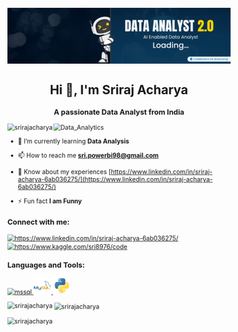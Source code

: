 ![logo](https://github.com/SrirajAcharya/SrirajAcharya/blob/main/AI_enabled_DA_2.png)
<h1 align="center">Hi 👋, I'm Sriraj Acharya</h1>
<h3 align="center">A passionate Data Analyst from India</h3>

<img align="right" alt="Data_Analytics" width="400" src="https://miro.medium.com/v2/resize:fit:1400/1*g__jiesLRIfCRefVG69Pfw.gif">

<p align="left"> <img src="https://komarev.com/ghpvc/?username=srirajacharya&label=Profile%20views&color=0e75b6&style=flat" alt="srirajacharya" /> </p>

- 🌱 I’m currently learning **Data Analysis**

- 📫 How to reach me **sri.powerbi98@gmail.com**

- 📄 Know about my experiences [https://www.linkedin.com/in/sriraj-acharya-6ab036275/](https://www.linkedin.com/in/sriraj-acharya-6ab036275/)

- ⚡ Fun fact **I am Funny**

<h3 align="left">Connect with me:</h3>
<p align="left">
<a href="https://linkedin.com/in/https://www.linkedin.com/in/sriraj-acharya-6ab036275/" target="blank"><img align="center" src="https://raw.githubusercontent.com/rahuldkjain/github-profile-readme-generator/master/src/images/icons/Social/linked-in-alt.svg" alt="https://www.linkedin.com/in/sriraj-acharya-6ab036275/" height="30" width="40" /></a>
<a href="https://kaggle.com/https://www.kaggle.com/sri8976/code" target="blank"><img align="center" src="https://raw.githubusercontent.com/rahuldkjain/github-profile-readme-generator/master/src/images/icons/Social/kaggle.svg" alt="https://www.kaggle.com/sri8976/code" height="30" width="40" /></a>
</p>

<h3 align="left">Languages and Tools:</h3>
<p align="left"> <a href="https://www.microsoft.com/en-us/sql-server" target="_blank" rel="noreferrer"> <img src="https://www.svgrepo.com/show/303229/microsoft-sql-server-logo.svg" alt="mssql" width="40" height="40"/> </a> <a href="https://www.mysql.com/" target="_blank" rel="noreferrer"> <img src="https://raw.githubusercontent.com/devicons/devicon/master/icons/mysql/mysql-original-wordmark.svg" alt="mysql" width="40" height="40"/> </a> <a href="https://www.python.org" target="_blank" rel="noreferrer"> <img src="https://raw.githubusercontent.com/devicons/devicon/master/icons/python/python-original.svg" alt="python" width="40" height="40"/> </a> </p>

<p><img align="left" src="https://github-readme-stats.vercel.app/api/top-langs?username=srirajacharya&show_icons=true&locale=en&layout=compact" alt="srirajacharya" /></p>

<p>&nbsp;<img align="center" src="https://github-readme-stats.vercel.app/api?username=srirajacharya&show_icons=true&locale=en" alt="srirajacharya" /></p>

<p><img align="center" src="https://github-readme-streak-stats.herokuapp.com/?user=srirajacharya&" alt="srirajacharya" /></p>

